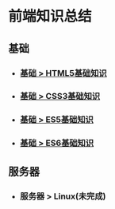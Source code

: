
# 前端知识总结

## 基础

* ### [基础 > HTML5基础知识](https://github.com/bestAya/Metamorphosis-/blob/master/javascript/html/Html.md)
* ### [基础 > CSS3基础知识](https://github.com/bestAya/Metamorphosis-/blob/master/javascript/css/CSS3.md)
* ### [基础 > ES5基础知识](https://github.com/bestAya/Metamorphosis-/blob/master/javascript/ES5/index.md)
* ### [基础 > ES6基础知识](https://github.com/bestAya/Metamorphosis-/blob/master/javascript/ES5/index.md)

## 服务器

* ### 服务器 > Linux(未完成)